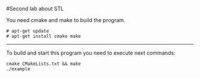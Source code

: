 #Second lab about STL

You need cmake and make to build the program.

```
# apt-get update
# apt-get install cmake make
```

***

To build and start this program you need to execute next commands:

```
cmake CMakeLists.txt && make
./example
```

